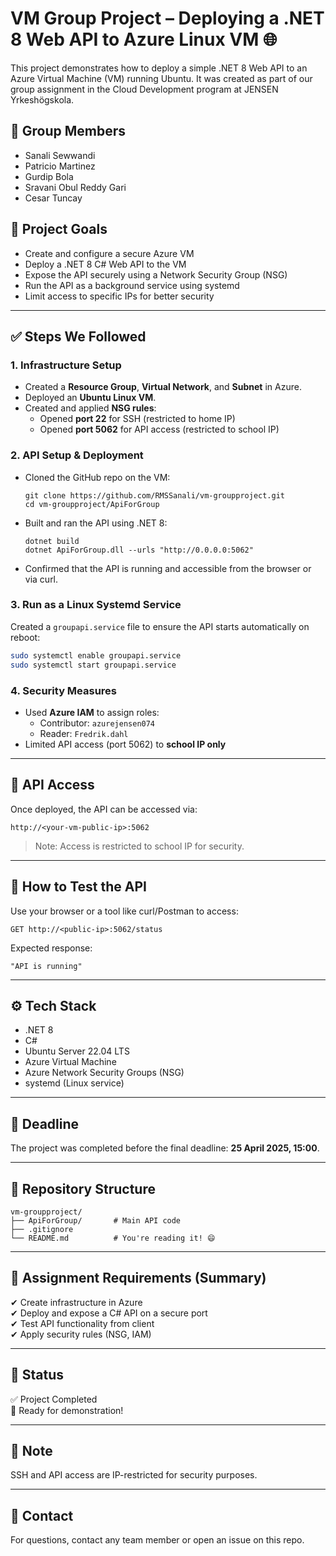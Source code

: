 # VM Group Project – Deploying a .NET 8 Web API to Azure Linux VM 🌐

This project demonstrates how to deploy a simple .NET 8 Web API to an Azure Virtual Machine (VM) running Ubuntu. It was created as part of our group assignment in the Cloud Development program at JENSEN Yrkeshögskola.

## 👥 Group Members
- Sanali Sewwandi  
- Patricio Martinez  
- Gurdip Bola  
- Sravani Obul Reddy Gari  
- Cesar Tuncay  

## 📌 Project Goals
- Create and configure a secure Azure VM
- Deploy a .NET 8 C# Web API to the VM
- Expose the API securely using a Network Security Group (NSG)
- Run the API as a background service using systemd
- Limit access to specific IPs for better security

---

## ✅ Steps We Followed

### 1. Infrastructure Setup
- Created a **Resource Group**, **Virtual Network**, and **Subnet** in Azure.
- Deployed an **Ubuntu Linux VM**.
- Created and applied **NSG rules**:
  - Opened **port 22** for SSH (restricted to home IP)
  - Opened **port 5062** for API access (restricted to school IP)

### 2. API Setup & Deployment
- Cloned the GitHub repo on the VM:
  ```
  git clone https://github.com/RMSSanali/vm-groupproject.git
  cd vm-groupproject/ApiForGroup
  ```
- Built and ran the API using .NET 8:
  ```
  dotnet build
  dotnet ApiForGroup.dll --urls "http://0.0.0.0:5062"
  ```
- Confirmed that the API is running and accessible from the browser or via curl.

### 3. Run as a Linux Systemd Service
Created a `groupapi.service` file to ensure the API starts automatically on reboot:
```bash
sudo systemctl enable groupapi.service
sudo systemctl start groupapi.service
```

### 4. Security Measures
- Used **Azure IAM** to assign roles:
  - Contributor: `azurejensen074`
  - Reader: `Fredrik.dahl`
- Limited API access (port 5062) to **school IP only**

---

## 🔗 API Access

Once deployed, the API can be accessed via:
```
http://<your-vm-public-ip>:5062
```

> Note: Access is restricted to school IP for security.

---

## 🧪 How to Test the API

Use your browser or a tool like curl/Postman to access:
```
GET http://<public-ip>:5062/status
```

Expected response:
```
"API is running"
```

---

## ⚙️ Tech Stack
- .NET 8
- C#
- Ubuntu Server 22.04 LTS
- Azure Virtual Machine
- Azure Network Security Groups (NSG)
- systemd (Linux service)

---

## 📅 Deadline
The project was completed before the final deadline: **25 April 2025, 15:00**.

---

## 📁 Repository Structure
```
vm-groupproject/
├── ApiForGroup/       # Main API code
├── .gitignore
└── README.md          # You're reading it! 😄
```

---

## 📜 Assignment Requirements (Summary)
✔ Create infrastructure in Azure  
✔ Deploy and expose a C# API on a secure port  
✔ Test API functionality from client  
✔ Apply security rules (NSG, IAM)

---

## 🏁 Status
✅ Project Completed  
📢 Ready for demonstration!

---

## 🔐 Note
SSH and API access are IP-restricted for security purposes.

---

## 📧 Contact
For questions, contact any team member or open an issue on this repo.
